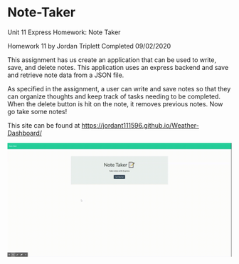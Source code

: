 # Note-Taker
Unit 11 Express Homework: Note Taker

Homework 11 by Jordan Triplett
Completed 09/02/2020

This assignment has us create an application that can be used to write, save, and delete notes. This application uses an express backend and save and retrieve note data from a JSON file.

As specified in the assignment, a user can write and save notes so that they can organize thoughts and keep track of tasks needing to be completed. When the delete button is hit on the note, it removes previous notes. Now go take some notes!

This site can be found at https://jordant111596.github.io/Weather-Dashboard/

![Image of Note Taker](public/assets/Note-Taker-Demo.gif?raw=true "Note Taker")